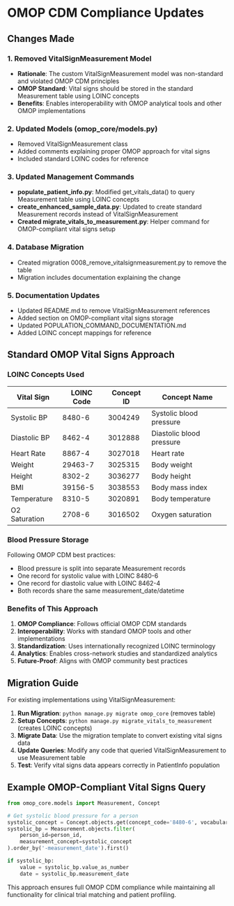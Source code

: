 # OMOP CDM Compliance Updates

## Changes Made

### 1. Removed VitalSignMeasurement Model
- **Rationale**: The custom VitalSignMeasurement model was non-standard and violated OMOP CDM principles
- **OMOP Standard**: Vital signs should be stored in the standard Measurement table using LOINC concepts
- **Benefits**: Enables interoperability with OMOP analytical tools and other OMOP implementations

### 2. Updated Models (omop_core/models.py)
- Removed VitalSignMeasurement class
- Added comments explaining proper OMOP approach for vital signs
- Included standard LOINC codes for reference

### 3. Updated Management Commands
- **populate_patient_info.py**: Modified get_vitals_data() to query Measurement table using LOINC concepts
- **create_enhanced_sample_data.py**: Updated to create standard Measurement records instead of VitalSignMeasurement
- **Created migrate_vitals_to_measurement.py**: Helper command for OMOP-compliant vital signs setup

### 4. Database Migration
- Created migration 0008_remove_vitalsignmeasurement.py to remove the table
- Migration includes documentation explaining the change

### 5. Documentation Updates
- Updated README.md to remove VitalSignMeasurement references
- Added section on OMOP-compliant vital signs storage
- Updated POPULATION_COMMAND_DOCUMENTATION.md
- Added LOINC concept mappings for reference

## Standard OMOP Vital Signs Approach

### LOINC Concepts Used
| Vital Sign | LOINC Code | Concept ID | Concept Name |
|------------|------------|------------|--------------|
| Systolic BP | 8480-6 | 3004249 | Systolic blood pressure |
| Diastolic BP | 8462-4 | 3012888 | Diastolic blood pressure |
| Heart Rate | 8867-4 | 3027018 | Heart rate |
| Weight | 29463-7 | 3025315 | Body weight |
| Height | 8302-2 | 3036277 | Body height |
| BMI | 39156-5 | 3038553 | Body mass index |
| Temperature | 8310-5 | 3020891 | Body temperature |
| O2 Saturation | 2708-6 | 3016502 | Oxygen saturation |

### Blood Pressure Storage
Following OMOP CDM best practices:
- Blood pressure is split into separate Measurement records
- One record for systolic value with LOINC 8480-6
- One record for diastolic value with LOINC 8462-4
- Both records share the same measurement_date/datetime

### Benefits of This Approach
1. **OMOP Compliance**: Follows official OMOP CDM standards
2. **Interoperability**: Works with standard OMOP tools and other implementations
3. **Standardization**: Uses internationally recognized LOINC terminology
4. **Analytics**: Enables cross-network studies and standardized analytics
5. **Future-Proof**: Aligns with OMOP community best practices

## Migration Guide

For existing implementations using VitalSignMeasurement:

1. **Run Migration**: `python manage.py migrate omop_core` (removes table)
2. **Setup Concepts**: `python manage.py migrate_vitals_to_measurement` (creates LOINC concepts)
3. **Migrate Data**: Use the migration template to convert existing vital signs data
4. **Update Queries**: Modify any code that queried VitalSignMeasurement to use Measurement table
5. **Test**: Verify vital signs data appears correctly in PatientInfo population

## Example OMOP-Compliant Vital Signs Query

```python
from omop_core.models import Measurement, Concept

# Get systolic blood pressure for a person
systolic_concept = Concept.objects.get(concept_code='8480-6', vocabulary_id='LOINC')
systolic_bp = Measurement.objects.filter(
    person_id=person_id,
    measurement_concept=systolic_concept
).order_by('-measurement_date').first()

if systolic_bp:
    value = systolic_bp.value_as_number
    date = systolic_bp.measurement_date
```

This approach ensures full OMOP CDM compliance while maintaining all functionality for clinical trial matching and patient profiling.
